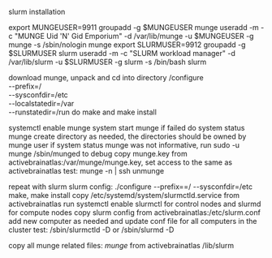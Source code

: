 slurm installation

export MUNGEUSER=9911
groupadd -g $MUNGEUSER munge
useradd  -m -c "MUNGE Uid 'N' Gid Emporium" -d /var/lib/munge -u $MUNGEUSER -g munge  -s /sbin/nologin munge
export SLURMUSER=9912
groupadd -g $SLURMUSER slurm
useradd  -m -c "SLURM workload manager" -d /var/lib/slurm -u $SLURMUSER -g slurm  -s /bin/bash slurm

download munge, unpack and cd into directory
/configure \
--prefix=/ \
--sysconfdir=/etc \
--localstatedir=/var \
--runstatedir=/run
do make and make install

systemctl enable munge
system start munge
if failed do
system status munge
create directory as needed, the directories should be owned by munge user
if system status munge was not informative, run sudo -u munge /sbin/munged to debug
copy munge.key from activebrainatlas:/var/munge/munge.key, set access to the same as activebrainatlas
test:
munge -n | ssh <to activebrainatlas> unmunge

repeat with slurm
slurm config:
./configure --prefix==/ --sysconfdir=/etc
make, make install
copy /etc/systemd/system/slurmctld.service from activebrainatlas
run systemctl enable slurmctl for control nodes and slurmd for compute nodes
copy slurm config from activebrainatlas:/etc/slurm.conf add new computer as needed and update conf file for all computers in the cluster
test:
/sbin/slurmctld -D
or
/sbin/slurmd -D

copy all munge related files: *munge* from activebrainatlas  /lib/slurm